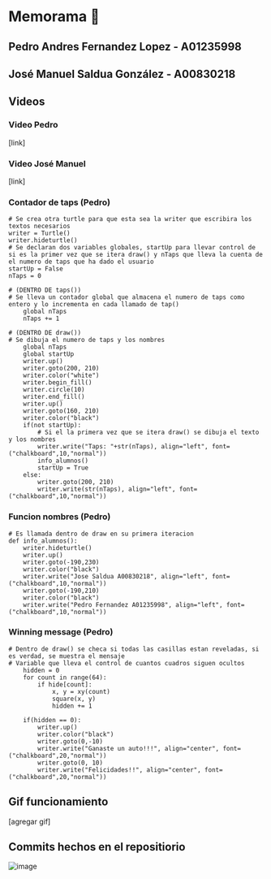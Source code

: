 # Memorama :brain:

## Pedro Andres Fernandez Lopez - A01235998
## José Manuel Saldua González - A00830218

## Videos
### Video Pedro
[link]
### Video José Manuel
[link]

### Contador de taps (Pedro)
```
# Se crea otra turtle para que esta sea la writer que escribira los textos necesarios
writer = Turtle()
writer.hideturtle()
# Se declaran dos variables globales, startUp para llevar control de si es la primer vez que se itera draw() y nTaps que lleva la cuenta de el numero de taps que ha dado el usuario
startUp = False
nTaps = 0

# (DENTRO DE taps())
# Se lleva un contador global que almacena el numero de taps como entero y lo incrementa en cada llamado de tap()
    global nTaps
    nTaps += 1
    
# (DENTRO DE draw())
# Se dibuja el numero de taps y los nombres
    global nTaps
    global startUp
    writer.up()
    writer.goto(200, 210)
    writer.color("white")
    writer.begin_fill()
    writer.circle(10)
    writer.end_fill()
    writer.up()
    writer.goto(160, 210)
    writer.color("black")
    if(not startUp):
        # Si el la primera vez que se itera draw() se dibuja el texto y los nombres
        writer.write("Taps: "+str(nTaps), align="left", font=("chalkboard",10,"normal"))
        info_alumnos()
        startUp = True
    else:
        writer.goto(200, 210)
        writer.write(str(nTaps), align="left", font=("chalkboard",10,"normal"))
```

### Funcion nombres (Pedro)
```
# Es llamada dentro de draw en su primera iteracion
def info_alumnos():
    writer.hideturtle()
    writer.up()
    writer.goto(-190,230)
    writer.color("black")
    writer.write("Jose Saldua A00830218", align="left", font=("chalkboard",10,"normal"))
    writer.goto(-190,210)
    writer.color("black")
    writer.write("Pedro Fernandez A01235998", align="left", font=("chalkboard",10,"normal"))
```

### Winning message (Pedro)
```
# Dentro de draw() se checa si todas las casillas estan reveladas, si es verdad, se muestra el mensaje
# Variable que lleva el control de cuantos cuadros siguen ocultos
    hidden = 0
    for count in range(64):
        if hide[count]:
            x, y = xy(count)
            square(x, y)
            hidden += 1

    if(hidden == 0):
        writer.up()
        writer.color("black")
        writer.goto(0,-10)
        writer.write("Ganaste un auto!!!", align="center", font=("chalkboard",20,"normal"))
        writer.goto(0, 10)
        writer.write("Felicidades!!", align="center", font=("chalkboard",20,"normal"))
```
## Gif funcionamiento
[agregar gif]

## Commits hechos en el repositiorio
![image](https://user-images.githubusercontent.com/77637841/160159990-5e21dbb6-1025-476d-98ae-400e69f3138e.png)
